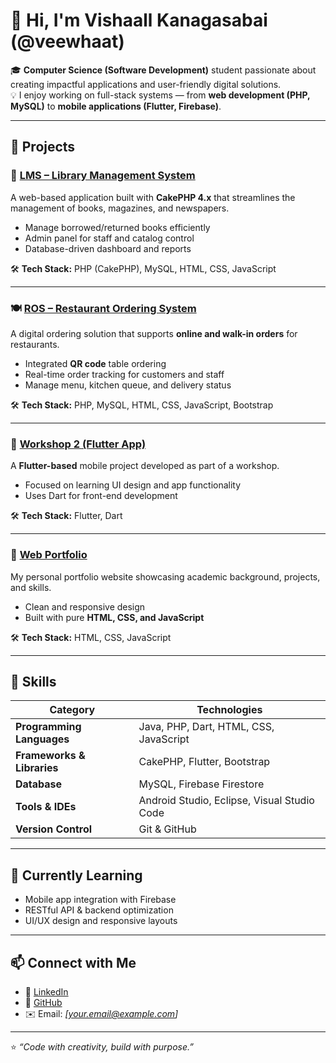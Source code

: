 # 👋 Hi, I'm Vishaall Kanagasabai (@veewhaat)

🎓 **Computer Science (Software Development)** student passionate about creating impactful applications and user-friendly digital solutions.  
💡 I enjoy working on full-stack systems — from **web development (PHP, MySQL)** to **mobile applications (Flutter, Firebase)**.

---

## 🚀 Projects

### 🏫 [LMS – Library Management System](https://github.com/veewhaat/LMS-Library-Management-System)
A web-based application built with **CakePHP 4.x** that streamlines the management of books, magazines, and newspapers.  
- Manage borrowed/returned books efficiently  
- Admin panel for staff and catalog control  
- Database-driven dashboard and reports  

🛠 **Tech Stack:** PHP (CakePHP), MySQL, HTML, CSS, JavaScript

---

### 🍽️ [ROS – Restaurant Ordering System](https://github.com/veewhaat/ROS-Restaurant-Ordering-System)
A digital ordering solution that supports **online and walk-in orders** for restaurants.  
- Integrated **QR code** table ordering  
- Real-time order tracking for customers and staff  
- Manage menu, kitchen queue, and delivery status  

🛠 **Tech Stack:** PHP, MySQL, HTML, CSS, JavaScript, Bootstrap

---

### 📱 [Workshop 2 (Flutter App)](https://github.com/veewhaat/c1nnamonz)
A **Flutter-based** mobile project developed as part of a workshop.  
- Focused on learning UI design and app functionality  
- Uses Dart for front-end development  

🛠 **Tech Stack:** Flutter, Dart

---

### 💼 [Web Portfolio](https://github.com/veewhaat/Web-Portfolio)
My personal portfolio website showcasing academic background, projects, and skills.  
- Clean and responsive design  
- Built with pure **HTML, CSS, and JavaScript**

🛠 **Tech Stack:** HTML, CSS, JavaScript

---

## 🧠 Skills

| Category | Technologies |
|-----------|---------------|
| **Programming Languages** | Java, PHP, Dart, HTML, CSS, JavaScript |
| **Frameworks & Libraries** | CakePHP, Flutter, Bootstrap |
| **Database** | MySQL, Firebase Firestore |
| **Tools & IDEs** | Android Studio, Eclipse, Visual Studio Code |
| **Version Control** | Git & GitHub |

---

## 🌱 Currently Learning
- Mobile app integration with Firebase  
- RESTful API & backend optimization  
- UI/UX design and responsive layouts  

---

## 📫 Connect with Me
- 💼 [LinkedIn](https://www.linkedin.com/)  
- 🐙 [GitHub](https://github.com/veewhaat)  
- ✉️ Email: *[your.email@example.com]*  

---

⭐️ *“Code with creativity, build with purpose.”*
